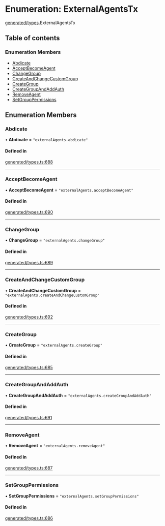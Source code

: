# Enumeration: ExternalAgentsTx

[generated/types](../wiki/generated.types).ExternalAgentsTx

## Table of contents

### Enumeration Members

- [Abdicate](../wiki/generated.types.ExternalAgentsTx#abdicate)
- [AcceptBecomeAgent](../wiki/generated.types.ExternalAgentsTx#acceptbecomeagent)
- [ChangeGroup](../wiki/generated.types.ExternalAgentsTx#changegroup)
- [CreateAndChangeCustomGroup](../wiki/generated.types.ExternalAgentsTx#createandchangecustomgroup)
- [CreateGroup](../wiki/generated.types.ExternalAgentsTx#creategroup)
- [CreateGroupAndAddAuth](../wiki/generated.types.ExternalAgentsTx#creategroupandaddauth)
- [RemoveAgent](../wiki/generated.types.ExternalAgentsTx#removeagent)
- [SetGroupPermissions](../wiki/generated.types.ExternalAgentsTx#setgrouppermissions)

## Enumeration Members

### Abdicate

• **Abdicate** = ``"externalAgents.abdicate"``

#### Defined in

[generated/types.ts:688](https://github.com/PolymeshAssociation/polymesh-sdk/blob/95e180d2/src/generated/types.ts#L688)

___

### AcceptBecomeAgent

• **AcceptBecomeAgent** = ``"externalAgents.acceptBecomeAgent"``

#### Defined in

[generated/types.ts:690](https://github.com/PolymeshAssociation/polymesh-sdk/blob/95e180d2/src/generated/types.ts#L690)

___

### ChangeGroup

• **ChangeGroup** = ``"externalAgents.changeGroup"``

#### Defined in

[generated/types.ts:689](https://github.com/PolymeshAssociation/polymesh-sdk/blob/95e180d2/src/generated/types.ts#L689)

___

### CreateAndChangeCustomGroup

• **CreateAndChangeCustomGroup** = ``"externalAgents.createAndChangeCustomGroup"``

#### Defined in

[generated/types.ts:692](https://github.com/PolymeshAssociation/polymesh-sdk/blob/95e180d2/src/generated/types.ts#L692)

___

### CreateGroup

• **CreateGroup** = ``"externalAgents.createGroup"``

#### Defined in

[generated/types.ts:685](https://github.com/PolymeshAssociation/polymesh-sdk/blob/95e180d2/src/generated/types.ts#L685)

___

### CreateGroupAndAddAuth

• **CreateGroupAndAddAuth** = ``"externalAgents.createGroupAndAddAuth"``

#### Defined in

[generated/types.ts:691](https://github.com/PolymeshAssociation/polymesh-sdk/blob/95e180d2/src/generated/types.ts#L691)

___

### RemoveAgent

• **RemoveAgent** = ``"externalAgents.removeAgent"``

#### Defined in

[generated/types.ts:687](https://github.com/PolymeshAssociation/polymesh-sdk/blob/95e180d2/src/generated/types.ts#L687)

___

### SetGroupPermissions

• **SetGroupPermissions** = ``"externalAgents.setGroupPermissions"``

#### Defined in

[generated/types.ts:686](https://github.com/PolymeshAssociation/polymesh-sdk/blob/95e180d2/src/generated/types.ts#L686)
